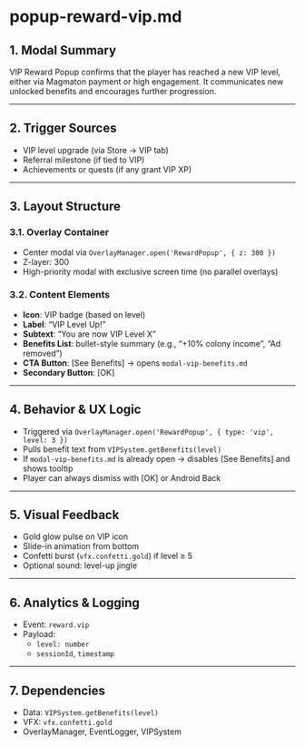 # popup-reward-vip.md

## 1. Modal Summary
VIP Reward Popup confirms that the player has reached a new VIP level, either via Magmaton payment or high engagement. It communicates new unlocked benefits and encourages further progression.

---

## 2. Trigger Sources
- VIP level upgrade (via Store → VIP tab)
- Referral milestone (if tied to VIP)
- Achievements or quests (if any grant VIP XP)

---

## 3. Layout Structure
### 3.1. Overlay Container
- Center modal via `OverlayManager.open('RewardPopup', { z: 300 })`
- Z-layer: 300
- High-priority modal with exclusive screen time (no parallel overlays)

### 3.2. Content Elements
- **Icon**: VIP badge (based on level)
- **Label**: “VIP Level Up!”
- **Subtext**: “You are now VIP Level X”
- **Benefits List**: bullet-style summary (e.g., “+10% colony income”, “Ad removed”)
- **CTA Button**: [See Benefits] → opens `modal-vip-benefits.md`
- **Secondary Button**: [OK]

---

## 4. Behavior & UX Logic
- Triggered via `OverlayManager.open('RewardPopup', { type: 'vip', level: 3 })`
- Pulls benefit text from `VIPSystem.getBenefits(level)`
- If `modal-vip-benefits.md` is already open → disables [See Benefits] and shows tooltip
- Player can always dismiss with [OK] or Android Back

---

## 5. Visual Feedback
- Gold glow pulse on VIP icon
- Slide-in animation from bottom
- Confetti burst (`vfx.confetti.gold`) if level ≥ 5
- Optional sound: level-up jingle

---

## 6. Analytics & Logging
- Event: `reward.vip`
- Payload:
  - `level: number`
  - `sessionId`, `timestamp`

---

## 7. Dependencies
- Data: `VIPSystem.getBenefits(level)`
- VFX: `vfx.confetti.gold`
- OverlayManager, EventLogger, VIPSystem
